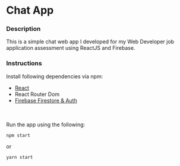 # Chat App

### Description
This is a simple chat web app I developed for my Web Developer job application assessment using ReactJS and Firebase.

### Instructions
Install following dependencies via npm: <br>
* [React](https://github.com/facebook/react) <br>
* React Router Dom <br>
* [Firebase Firestore & Auth](https://firebase.google.com/) <br>
<br>
<br>
Run the app using the following:

```
npm start
```

or

```
yarn start
```
